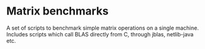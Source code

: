 # Matrix benchmarks

A set of scripts to benchmark simple matrix operations on a single machine.
Includes scripts which call BLAS directly from C, through jblas, netlib-java etc.
